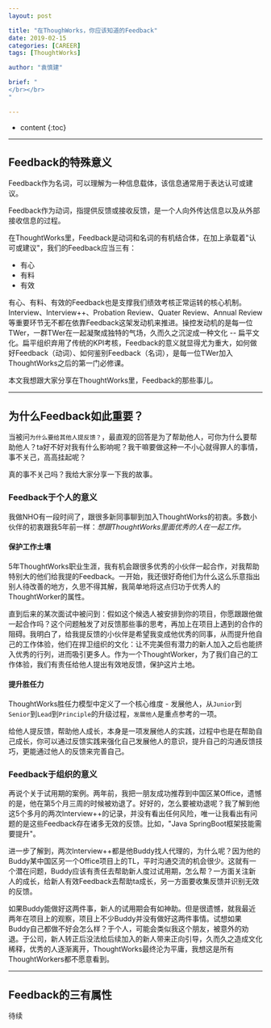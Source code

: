 ```yaml
---
layout: post

title: "在ThoughWorks，你应该知道的Feedback"
date: 2019-02-15
categories: [CAREER]
tags: [ThoughtWorks]

author: "袁慎建"

brief: "
</br></br>
"

---
```


* content
{:toc}

---

## Feedback的特殊意义
Feedback作为名词，可以理解为一种信息载体，该信息通常用于表达认可或建议。

Feedback作为动词，指提供反馈或接收反馈，是一个人向外传达信息以及从外部接收信息的过程。

在ThoughtWorks里，Feedback是动词和名词的有机结合体，在加上承载着"认可或建议"，我们的Feedback应当三有：
- 有心
- 有料
- 有效

有心、有料、有效的Feedback也是支撑我们绩效考核正常运转的核心机制。Interview、Interview++、Probation Review、Quater Review、Annual Review等重要环节无不都在依靠Feedback这架发动机来推进。操控发动机的是每一位TWer，一群TWer在一起凝聚成独特的气场，久而久之沉淀成一种文化 -- 扁平文化。扁平组织弃用了传统的KPI考核，Feedback的意义就显得尤为重大，如何做好Feedback（动词）、如何鉴别Feedback（名词），是每一位TWer加入ThoughtWorks之后的第一门必修课。

本文我想跟大家分享在ThoughtWorks里，Feedback的那些事儿。


---

## 为什么Feedback如此重要？
当被问`为什么要给其他人提反馈？`，最直观的回答是为了帮助他人，可你为什么要帮助他人？ta好不好对我有什么影响呢？我干嘛要做这种一不小心就得罪人的事情，事不关己，高高挂起呢？

真的事不关己吗？我给大家分享一下我的故事。


### Feedback于个人的意义
我做NHO有一段时间了，跟很多新同事聊到加入ThoughtWorks的初衷。多数小伙伴的初衷跟我5年前一样：*想跟ThoughtWorks里面优秀的人在一起工作。*

#### 保护工作土壤

5年ThoughtWorks职业生涯，我有机会跟很多优秀的小伙伴一起合作，对我帮助特别大的他们给我提的Feedback。一开始，我还很好奇他们为什么这么乐意指出别人待改善的地方，久思不得其解，我简单地将这点归功于优秀人的ThoughtWorker的属性。

直到后来的某次面试中被问到：假如这个候选人被安排到你的项目，你愿跟跟他做一起合作吗？这个问题触发了对反馈那些事的思考，再加上在项目上遇到的合作的阻碍。我明白了，给我提反馈的小伙伴是希望我变成他优秀的同事，从而提升他自己的工作体验，他们在捍卫组织的文化：让不完美但有潜力的新人加入之后也能挤入优秀的行列，进而吸引更多人。作为一个ThoughtWorker，为了我们自己的工作体验，我们有责任给他人提出有效地反馈，保护这片土地。


#### 提升胜任力
ThoughtWorks胜任力模型中定义了一个核心维度 - 发展他人，从`Junior`到`Senior`到`Lead`到`Principle`的升级过程，`发展他人`是重点参考的一项。

给他人提反馈，帮助他人成长，本身是一项发展他人的实践，过程中也是在帮助自己成长，你可以通过反馈实践来强化自己发展他人的意识，提升自己的沟通反馈技巧，更能通过他人的反馈来完善自己。


### Feedback于组织的意义
再说个关于试用期的案例。两年前，我把一朋友成功推荐到中国区某Office，遗憾的是，他在第5个月三周的时候被劝退了。好好的，怎么要被劝退呢？我了解到他这5个多月的两次Interview++的记录，并没有看出任何风险，唯一让我看出有问题的是这些Feedback存在诸多无效的反馈。比如，"Java SpringBoot框架技能需要提升"。

进一步了解到，两次Interview++都是他Buddy找人代理的，为什么呢？因为他的Buddy某中国区另一个Office项目上的TL，平时沟通交流的机会很少。这就有一个潜在问题，Buddy应该有责任去帮助新人度过试用期，怎么帮？一方面关注新人的成长，给新人有效Feedback去帮助ta成长，另一方面要收集反馈并识别无效的反馈。

如果Buddy能做好这两件事，新人的试用期会有如神助。但是很遗憾，就我最近两年在项目上的观察，项目上不少Buddy并没有做好这两件事情。试想如果Buddy自己都做不好会怎么样？于个人，可能会类似我这个朋友，被意外的劝退。于公司，新人转正后没法给后续加入的新人带来正向引导，久而久之造成文化稀释，优秀的人逐渐离开，ThoughtWorks最终沦为平庸，我想这是所有ThoughtWorkers都不愿意看到。


---

## Feedback的三有属性

待续


























